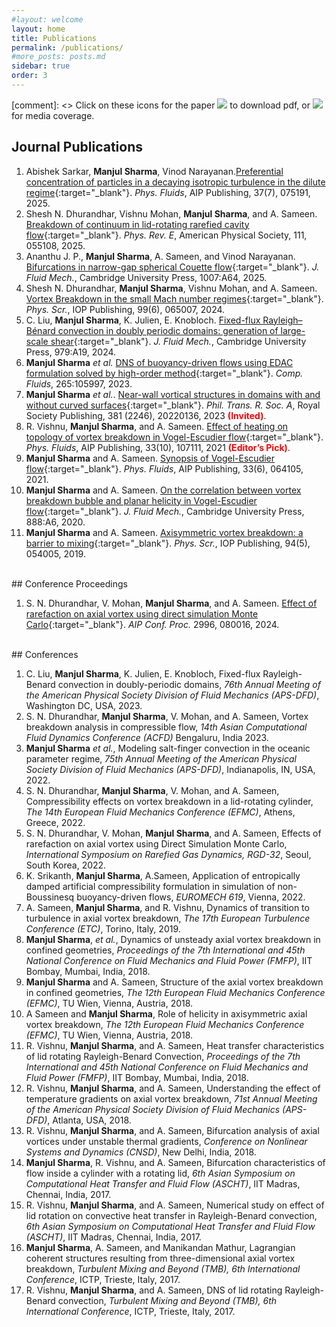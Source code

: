 ```yaml
---
#layout: welcome
layout: home
title: Publications
permalink: /publications/
#more_posts: posts.md
sidebar: true
order: 3
---
```


[comment]: <> Click on these icons for the paper <img src="images/file-cloud-download.png"> to download pdf, or <img src="images/media.png"> for media coverage.
## Journal Publications

1. Abishek Sarkar, **Manjul Sharma**, Vinod Narayanan.[Preferential concentration of particles in a decaying isotropic turbulence in the dilute regime](https://doi.org/10.1063/5.0277905){:target="_blank"}. *Phys. Fluids*, AIP Publishing, 37(7), 075191, 2025.
2. Shesh N. Dhurandhar, Vishnu Mohan, **Manjul Sharma**, and A. Sameen. [Breakdown of continuum in lid-rotating rarefied cavity flow](https://doi.org/10.1103/PhysRevE.111.055108){:target="_blank"}. *Phys. Rev. E*, American Physical Society, 111, 055108, 2025.
3. Ananthu J. P., **Manjul Sharma**, A. Sameen, and Vinod Narayanan. [Bifurcations in narrow-gap spherical Couette flow](https://doi.org/10.1017/jfm.2025.163){:target="_blank"}. *J. Fluid Mech.*, Cambridge University Press, 1007:A64, 2025.
4. Shesh N. Dhurandhar, **Manjul Sharma**, Vishnu Mohan, and A. Sameen. [Vortex Breakdown in the small Mach number regimes](https://doi.org/10.1088/1402-4896/ad4061){:target="_blank"}. *Phys. Scr.*, IOP Publishing, 99(6), 065007, 2024.
5. C. Liu, **Manjul Sharma**, K. Julien, E. Knobloch. [Fixed-flux Rayleigh–Bénard convection in doubly periodic domains: generation of large-scale shear](https://doi.org/10.1017/jfm.2023.1057){:target="_blank"}. *J. Fluid Mech.*, Cambridge University Press, 979:A19, 2024.
6. **Manjul Sharma** *et al.* [DNS of buoyancy-driven flows using EDAC formulation solved by high-order method](https://doi.org/10.1016/j.compfluid.2023.105997){:target="_blank"}. *Comp. Fluids*, 265:105997, 2023.
7. **Manjul Sharma** *et al.*. [Near-wall vortical structures in domains with and without curved surfaces](https://doi.org/10.1098/rsta.2022.0136){:target="_blank"}. *Phil. Trans. R. Soc. A*, Royal Society Publishing, 381 (2246), 20220136, 2023 <span style="color: red">**(Invited)**</span>.
8. R. Vishnu, **Manjul Sharma**, and A. Sameen. [Effect of heating on topology of vortex breakdown in Vogel-Escudier flow](https://doi.org/10.1063/5.0065134){:target="_blank"}. *Phys. Fluids*, AIP Publishing, 33(10), 107111, 2021 <span style="color: red">**(Editor’s Pick)**</span>.
9. **Manjul Sharma** and A. Sameen. [Synopsis of Vogel-Escudier flow](https://doi.org/10.1063/5.0053847){:target="_blank"}. *Phys. Fluids*, AIP Publishing, 33(6), 064105, 2021.
10. **Manjul Sharma** and A. Sameen. [On the correlation between vortex breakdown bubble and planar helicity in Vogel-Escudier flow](https://doi.org/10.1017/jfm.2020.43){:target="_blank"}. *J. Fluid Mech.*, Cambridge University Press, 888:A6, 2020. 
11. **Manjul Sharma** and A. Sameen. [Axisymmetric vortex breakdown: a barrier to mixing](https://doi.org/10.1088/1402-4896/ab0097){:target="_blank"}. *Phys. Scr.*, IOP Publishing, 94(5), 054005, 2019.

<br/>
## Conference Proceedings

1. S. N. Dhurandhar, V. Mohan, **Manjul Sharma**, and A. Sameen. [Effect of rarefaction on axial vortex using direct simulation
Monte Carlo](https://doi.org/10.1063/5.0187617){:target="_blank"}. *AIP Conf. Proc.* 2996, 080016, 2024.

<br/>
## Conferences

1. C. Liu, **Manjul Sharma**, K. Julien, E. Knobloch, Fixed-flux Rayleigh-Benard convection in doubly-periodic domains, *76th Annual Meeting of the American Physical Society Division of Fluid Mechanics (APS-DFD)*, Washington DC, USA, 2023.
2. S. N. Dhurandhar, **Manjul Sharma**, V. Mohan, and A. Sameen, Vortex breakdown analysis in compressible flow, *14th Asian Computational Fluid Dynamics Conference (ACFD)* Bengaluru, India	2023.
3. **Manjul Sharma** *et al.*, Modeling salt-finger convection in the oceanic parameter regime, *75th Annual Meeting of the American Physical Society Division of Fluid Mechanics (APS-DFD)*, Indianapolis, IN, USA, 2022.
4. S. N. Dhurandhar, **Manjul Sharma**, V. Mohan, and A. Sameen, Compressibility effects on vortex breakdown in a lid-rotating cylinder, *The 14th European Fluid Mechanics Conference (EFMC)*, Athens, Greece, 2022.
5. S. N. Dhurandhar, V. Mohan, **Manjul Sharma**, and A. Sameen, Effects of rarefaction on axial vortex using Direct Simulation Monte Carlo, *International Symposium on Rarefied Gas Dynamics, RGD-32*, Seoul, South Korea, 2022.
6. K. Srikanth, **Manjul Sharma**, A.Sameen, Application of entropically damped artificial compressibility formulation in simulation of non-Boussinesq buoyancy-driven flows, *EUROMECH 619*, Vienna, 2022.
7. A. Sameen, **Manjul Sharma**, and R. Vishnu, Dynamics of transition to turbulence in axial vortex breakdown, *The 17th European Turbulence Conference (ETC)*, Torino, Italy, 2019.
8. **Manjul Sharma**, *et al.*, Dynamics of unsteady axial vortex breakdown in confined geometries, *Proceedings of the 7th International and 45th National Conference on Fluid Mechanics and Fluid Power (FMFP)*, IIT Bombay, Mumbai, India, 2018.
9. **Manjul Sharma** and A. Sameen, Structure of the axial vortex breakdown in confined geometries, *The 12th European Fluid Mechanics Conference (EFMC)*, TU Wien, Vienna, Austria, 2018.
10. A Sameen and **Manjul Sharma**, Role of helicity in axisymmetric axial vortex breakdown, *The 12th European Fluid Mechanics Conference (EFMC)*, TU Wien, Vienna, Austria, 2018.
11. R. Vishnu, **Manjul Sharma**, and A. Sameen, Heat transfer characteristics of lid rotating Rayleigh-Benard Convection, *Proceedings of the 7th International and 45th National Conference on Fluid Mechanics and Fluid Power (FMFP)*, IIT Bombay, Mumbai, India, 2018.
12. R. Vishnu, **Manjul Sharma**, and A. Sameen, Understanding the effect of temperature gradients on axial vortex breakdown, *71st Annual Meeting of the American Physical Society Division of Fluid Mechanics (APS-DFD)*, Atlanta, USA, 2018.
13. R. Vishnu, **Manjul Sharma**, and A. Sameen, Bifurcation analysis of axial vortices under unstable thermal gradients, *Conference on Nonlinear Systems and Dynamics (CNSD)*, New Delhi, India, 2018.
14. **Manjul Sharma**, R. Vishnu, and A. Sameen, Bifurcation characteristics of flow inside a cylinder with a rotating lid, *6th Asian Symposium on Computational Heat Transfer and Fluid Flow (ASCHT)*, IIT Madras, Chennai, India, 2017.
15. R. Vishnu, **Manjul Sharma**, and A. Sameen, Numerical study on effect of lid rotation on convective heat transfer in Rayleigh-Benard convection, *6th Asian Symposium on Computational Heat Transfer and Fluid Flow (ASCHT)*, IIT Madras, Chennai, India, 2017.
16. **Manjul Sharma**, A. Sameen, and Manikandan Mathur, Lagrangian coherent structures resulting from three-dimensional axial vortex breakdown, *Turbulent Mixing and Beyond (TMB), 6th International Conference*, ICTP, Trieste, Italy, 2017.
17. R. Vishnu, **Manjul Sharma**, and A. Sameen, DNS of lid rotating Rayleigh-Benard convection, *Turbulent Mixing and Beyond (TMB), 6th International Conference*, ICTP, Trieste, Italy, 2017.
